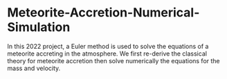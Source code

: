 # Meteorite-Accretion-Numerical-Simulation
In this 2022 project, a Euler method is used to solve the equations of a meteorite accreting in the atmosphere. We first re-derive the classical theory for meteorite accretion then solve numerically the equations for the mass and velocity.
